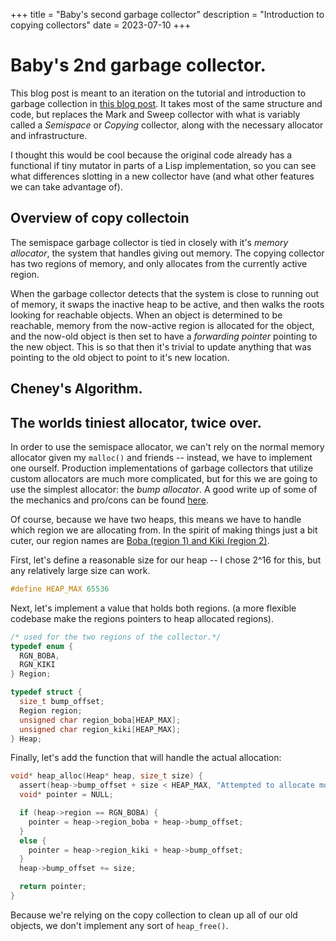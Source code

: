 +++
title = "Baby's second garbage collector"
description = "Introduction to copying collectors"
date = 2023-07-10
+++

# Baby's 2nd garbage collector. 

This blog post is meant to an iteration on the tutorial and introduction to garbage collection in [this blog post](https://journal.stuffwithstuff.com/2013/12/08/babys-first-garbage-collector/). It takes most of the same structure and code, but replaces the Mark and Sweep collector with what is variably called a _Semispace_ or _Copying_ collector, along with the necessary allocator and infrastructure.

I thought this would be cool because the original code already has a functional if tiny mutator in parts of a Lisp implementation, so you can see what differences slotting in a new collector have (and what other features we can take advantage of).

## Overview of copy collectoin

The semispace garbage collector is tied in closely with it's _memory allocator_, the system that handles giving out memory. The copying collector has two regions of memory, and only allocates from the currently active region.

When the garbage collector detects that the system is close to running out of memory, it swaps the inactive heap to be active, and then walks the roots looking for reachable objects. When an object is determined to be reachable, memory from the now-active region is allocated for the object, and the now-old object is then set to have a _forwarding pointer_ pointing to the new object. This is so that then it's trivial to update anything that was pointing to the old object to point to it's new location.

## Cheney's Algorithm.


## The worlds tiniest allocator, twice over.

In order to use the semispace allocator, we can't rely on the normal memory allocator given my `malloc()` and friends -- instead, we have to implement one ourself. Production implementations of garbage collectors that utilize custom allocators are much more complicated, but for this we are going to use the simplest allocator: the _bump allocator_. A good write up of some of the mechanics and pro/cons can be found [here](https://www.gingerbill.org/article/2019/02/08/memory-allocation-strategies-002/).

Of course, because we have two heaps, this means we have to handle which region we are allocating from. In the spirit of making things just a bit cuter, our region names are [Boba (region 1) and Kiki (region 2)](https://en.wikipedia.org/wiki/Bouba/kiki_effect).

First, let's define a reasonable size for our heap -- I chose 2^16 for this, but any relatively large size can work.

```c
#define HEAP_MAX 65536
```

Next, let's implement a value that holds both regions. (a more flexible codebase make the regions pointers to heap allocated regions).

```c
/* used for the two regions of the collector.*/
typedef enum {
  RGN_BOBA,
  RGN_KIKI
} Region;

typedef struct {
  size_t bump_offset;
  Region region;
  unsigned char region_boba[HEAP_MAX];
  unsigned char region_kiki[HEAP_MAX];
} Heap;
```

Finally, let's add the function that will handle the actual allocation:

```c
void* heap_alloc(Heap* heap, size_t size) {
  assert(heap->bump_offset + size < HEAP_MAX, "Attempted to allocate more items that can be in heap");
  void* pointer = NULL;

  if (heap->region == RGN_BOBA) {
    pointer = heap->region_boba + heap->bump_offset;
  }
  else {
    pointer = heap->region_kiki + heap->bump_offset;
  }
  heap->bump_offset += size;

  return pointer;
}
```

Because we're relying on the copy collection to clean up all of our old objects, we don't implement any sort of `heap_free()`.